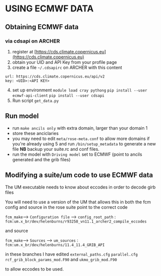 # USING ECMWF DATA

## Obtaining ECMWF data

### via cdsapi on ARCHER

1. register at [https://cds.climate.copernicus.eu](https://cds.climate.copernicus.eu)
2. obtain your UID and API Key from your profile page
3. create a file `~/.cdsapirc` on ARCHER with this content
```
url: https://cds.climate.copernicus.eu/api/v2
key: <UID>:<API KEY>
```
4. set up environment
`module load cray pythong`
`pip install --user ecmwf-api-client`
`pip install --user cdsapi`
5. Run script `get_data.py`

## Run model

* run `make ancils only` with extra domain, larger than your domain 1
* store these anciclaries
* you may need to edit `meta/rose-meta.conf` to allow more domains if you're already using 5 and run `/bin/setup_metadata` to generate a new file **NB** backup your suite.rc and conf files.
* run the model with `Driving model` set to ECMWF (point to ancils generated and the grib files)

## Modifying a suite/um code to use ECMWF data

The UM executable needs to know about eccodes in order to decode girb files

You will need to use a version of the UM that allows this in both the fcm config and source
in the rose suite point to the correct code

`fcm_make`--> `Configuration file` --> `config_root_path` : `fcm:um.x_br/dev/helenburns/r93258_vn11.1_archer2_compile_eccodes`

and source

`fcm_make`--> `Sources` --> `um_sources` : `fcm:um.x_br/dev/helenburns/11.4_11.4_GRIB_API`

in these branches I have edited
`external_paths.cfg` `parallel.cfg` `rcf_grib_block_params_mod.F90` and `ukmo_grib_mod.F90`

to allow eccodes to be used.
